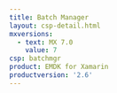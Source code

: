 ```yaml
---
title: Batch Manager
layout: csp-detail.html
mxversions:
  - text: MX 7.0
    value: 7
csp: batchmgr
product: EMDK for Xamarin
productversion: '2.6'
---
```



















